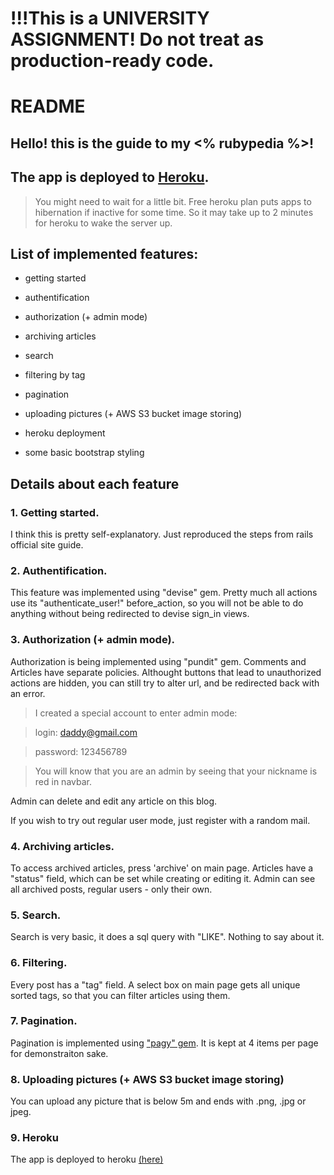 # !!!__This is a UNIVERSITY ASSIGNMENT! Do not treat as production-ready code.__

# README

## Hello! this is the guide to my <% rubypedia %>!

## The app is deployed to [Heroku](https://rubypediaapp.herokuapp.com/?).
> You might need to wait for a little bit. Free heroku plan puts apps to hibernation if inactive for some time. So it may take up to 2 minutes for heroku to wake the server up.

## List of implemented features:

* getting started

* authentification

* authorization (+ admin mode)

* archiving articles

* search

* filtering by tag

* pagination

* uploading pictures (+ AWS S3 bucket image storing)

* heroku deployment

* some basic bootstrap styling
## Details about each feature

### 1. Getting started.

I think this is pretty self-explanatory. Just reproduced the steps from rails official site guide.

### 2. Authentification.

This feature was implemented using "devise" gem. Pretty much all actions use its "authenticate_user!" before_action, so you will not be able to do anything without being redirected to devise sign_in views.

### 3. Authorization (+ admin mode).

Authorization is being implemented using "pundit" gem. Comments and Articles have separate policies. Althought buttons that lead to unauthorized actions are hidden, you can still try to alter url, and be redirected back with an error.

> I created a special account to enter admin mode:

> login: daddy@gmail.com

> password: 123456789

> You will know that you are an admin by seeing that your nickname is red in navbar.

Admin can delete and edit any article on this blog.

If you wish to try out regular user mode, just register with a random mail.

### 4. Archiving articles.

To access archived articles, press 'archive' on main page. Articles have a "status" field, which can be set while creating or editing it. Admin can see all archived posts, regular users - only their own.

### 5. Search.

Search is very basic, it does a sql query with "LIKE". Nothing to say about it.

### 6. Filtering.

Every post has a "tag" field. A select box on main page gets all unique sorted tags, so that you can filter articles using them.

### 7. Pagination.

Pagination is implemented using ["pagy" gem](https://github.com/ddnexus/pagy). It is kept at 4 items per page for demonstraiton sake.

### 8. Uploading pictures (+ AWS S3 bucket image storing)

You can upload any picture that is below 5m and ends with .png, .jpg or jpeg.

### 9. Heroku

The app is deployed to heroku [(here)](https://rubypediaapp.herokuapp.com/)
